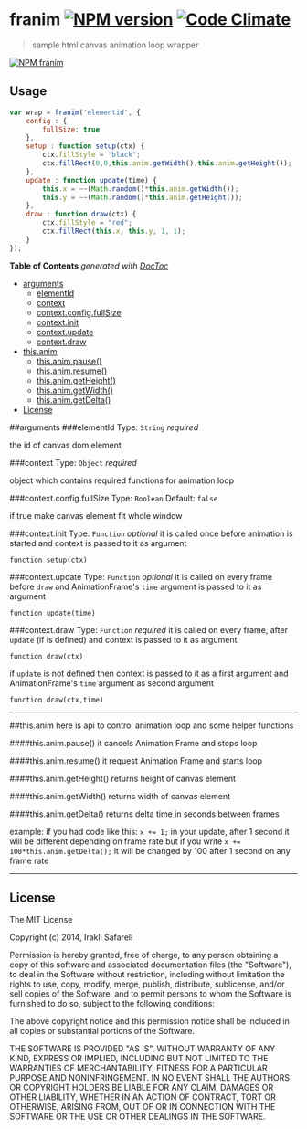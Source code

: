 # franim [![NPM version][npm-image]][npm-url] [![Code Climate][climate-image]][climate-url]
> sample html canvas animation loop wrapper

[![NPM franim][nodei-image]][npm-url]

[npm-url]: https://npmjs.org/package/franim
[npm-image]: https://badge.fury.io/js/franim.png

[climate-url]: https://codeclimate.com/github/safareli/franim
[climate-image]: https://codeclimate.com/github/safareli/franim.png

[nodei-image]: https://nodei.co/npm-dl/franim.png?months=1




## Usage

```javascript
var wrap = franim('elementid', {
    config : {
        fullSize: true
    },
    setup : function setup(ctx) {
        ctx.fillStyle = "black";
        ctx.fillRect(0,0,this.anim.getWidth(),this.anim.getHeight());
    },
    update : function update(time) {
        this.x = ~~(Math.random()*this.anim.getWidth());
        this.y = ~~(Math.random()*this.anim.getHeight());
    },
    draw : function draw(ctx) {
        ctx.fillStyle = "red";
        ctx.fillRect(this.x, this.y, 1, 1);
    }
});
```

**Table of Contents**  *generated with [DocToc](http://doctoc.herokuapp.com/)*

- [arguments](#user-content-arguments)
	- [elementId](#user-content-elementid)
	- [context](#user-content-context)
	- [context.config.fullSize](#user-content-contextconfigfullsize)
	- [context.init](#user-content-contextinit)
	- [context.update](#user-content-contextupdate)
	- [context.draw](#user-content-contextdraw)
- [this.anim](#user-content-thisanim)
	- [this.anim.pause()](#user-content-thisanimpause)
	- [this.anim.resume()](#user-content-thisanimresume)
	- [this.anim.getHeight()](#user-content-thisanimgetheight)
	- [this.anim.getWidth()](#user-content-thisanimgetwidth)
	- [this.anim.getDelta()](#user-content-thisanimgetdelta)
- [License](#user-content-license)


##arguments
###elementId 
Type: `String`
*required*

the id of canvas dom element

###context 
Type: `Object`
*required*

object which contains required functions for animation loop

###context.config.fullSize
Type: `Boolean` 
Default: `false`

if true make canvas element fit whole window

###context.init
Type: `Function` 
_optional_
it is called once before animation is started and context is passed to it as argument

`function setup(ctx)`


###context.update
Type: `Function` 
_optional_
it is called on every frame before `draw` and AnimationFrame's `time` argument is passed to it as argument 

`function update(time)`


###context.draw
Type: `Function` 
*required*
it is called on every frame, after `update` (if is defined) and context is passed to it as argument 

`function draw(ctx)`

if `update` is not defined then context is passed to it as a first argument and AnimationFrame's `time` argument as second argument

`function draw(ctx,time)`

---

##this.anim 
here is api to control animation loop and some helper functions

####this.anim.pause()
it cancels Animation Frame and stops loop

####this.anim.resume()
it request Animation Frame and starts loop

####this.anim.getHeight()
returns height of canvas element

####this.anim.getWidth()
returns width of canvas element

####this.anim.getDelta()
returns delta time in seconds between frames

example:
if you had code like this:  `x += 1;` in your update, after 1 second it will be different depending on frame rate but if you write `x += 100*this.anim.getDelta();` it will be changed by 100 after 1 second on any frame rate 

---

## License 

The MIT License

Copyright (c) 2014, Irakli Safareli

Permission is hereby granted, free of charge, to any person
obtaining a copy of this software and associated documentation
files (the "Software"), to deal in the Software without
restriction, including without limitation the rights to use,
copy, modify, merge, publish, distribute, sublicense, and/or sell
copies of the Software, and to permit persons to whom the
Software is furnished to do so, subject to the following
conditions:

The above copyright notice and this permission notice shall be
included in all copies or substantial portions of the Software.

THE SOFTWARE IS PROVIDED "AS IS", WITHOUT WARRANTY OF ANY KIND,
EXPRESS OR IMPLIED, INCLUDING BUT NOT LIMITED TO THE WARRANTIES
OF MERCHANTABILITY, FITNESS FOR A PARTICULAR PURPOSE AND
NONINFRINGEMENT. IN NO EVENT SHALL THE AUTHORS OR COPYRIGHT
HOLDERS BE LIABLE FOR ANY CLAIM, DAMAGES OR OTHER LIABILITY,
WHETHER IN AN ACTION OF CONTRACT, TORT OR OTHERWISE, ARISING
FROM, OUT OF OR IN CONNECTION WITH THE SOFTWARE OR THE USE OR
OTHER DEALINGS IN THE SOFTWARE.
